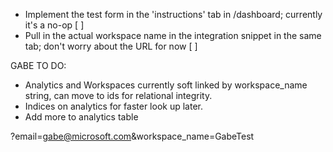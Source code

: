 - Implement the test form in the 'instructions' tab in /dashboard; currently it's a no-op [ ]
- Pull in the actual workspace name in the integration snippet in the same tab; don't worry about the URL for now [ ]

GABE TO DO:
- Analytics and Workspaces currently soft linked by workspace_name string, can move to ids for relational integrity.
- Indices on analytics for faster look up later.
- Add more to analytics table

?email=gabe@microsoft.com&workspace_name=GabeTest
